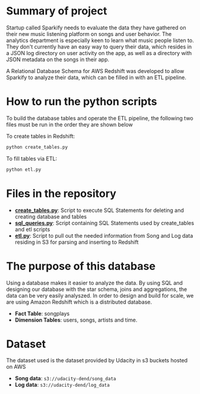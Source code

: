 # Summary of project

Startup called Sparkify needs to evaluate the data they have gathered on their new music listening platform on songs and user behavior. The analytics department is especially keen to learn what music people listen to. They don't currently have an easy way to query their data, which resides in a JSON log directory on user activity on the app, as well as a directory with JSON metadata on the songs in their app.


A Relational Database Schema for AWS Redshift was developed to allow Sparkify to analyze their data, which can be filled in with an ETL pipeline.

# How to run the python scripts

To build the database tables and operate the ETL pipeline, the following two files must be run in the order they are shown below

To create tables in Redshift:
```bash
python create_tables.py
```
To fill tables via ETL:
```bash
python etl.py
```

# Files in the repository


* **[create_tables.py](create_tables.py)**: Script to execute SQL Statements for deleting and creating database and tables
* **[sql_queries.py](sql_queries.py)**: Script containing SQL Statements used by create_tables and etl scripts
* **[etl.py](etl.py)**: Script to pull out the needed information from Song and Log data residing in S3 for parsing and inserting to Redshift 

# The purpose of this database

Using a database makes it easier to analyze the data. By using SQL and designing our database with the star schema, joins and aggregations, the data can be very easily analyszed. In order to design and build for scale, we are using Amazon Redshift which is a distributed database.

* **Fact Table**: songplays
* **Dimension Tables**: users, songs, artists and time.

# Dataset

The dataset used is the dataset provided by Udacity in s3 buckets hosted on AWS

* **Song data**: ```s3://udacity-dend/song_data```
* **Log data**: ```s3://udacity-dend/log_data```
